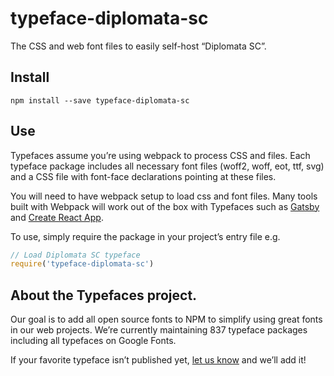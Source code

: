 
# typeface-diplomata-sc

The CSS and web font files to easily self-host “Diplomata SC”.

## Install

`npm install --save typeface-diplomata-sc`

## Use

Typefaces assume you’re using webpack to process CSS and files. Each typeface
package includes all necessary font files (woff2, woff, eot, ttf, svg) and
a CSS file with font-face declarations pointing at these files.

You will need to have webpack setup to load css and font files. Many tools built
with Webpack will work out of the box with Typefaces such as [Gatsby](https://github.com/gatsbyjs/gatsby)
and [Create React App](https://github.com/facebookincubator/create-react-app).

To use, simply require the package in your project’s entry file e.g.

```javascript
// Load Diplomata SC typeface
require('typeface-diplomata-sc')
```

## About the Typefaces project.

Our goal is to add all open source fonts to NPM to simplify using great fonts in
our web projects. We’re currently maintaining 837 typeface packages
including all typefaces on Google Fonts.

If your favorite typeface isn’t published yet, [let us know](https://github.com/KyleAMathews/typefaces)
and we’ll add it!
